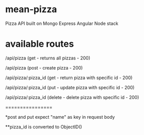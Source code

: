 mean-pizza
==========

Pizza API built on Mongo Express Angular Node stack

available routes
================

/api/pizza (get - returns all pizzas - 200)

/api/pizza (post - create pizza - 200)

/api/pizza/:pizza_id (get - return pizza with specific id - 200)

/api/pizza/:pizza_id (put - update pizza with specific id - 200)

/api/pizza/:pizza_id (delete - delete pizza with specific id - 200)

================

\*post and put expect "name" as key in request body

\*\*pizza_id is converted to ObjectID()
